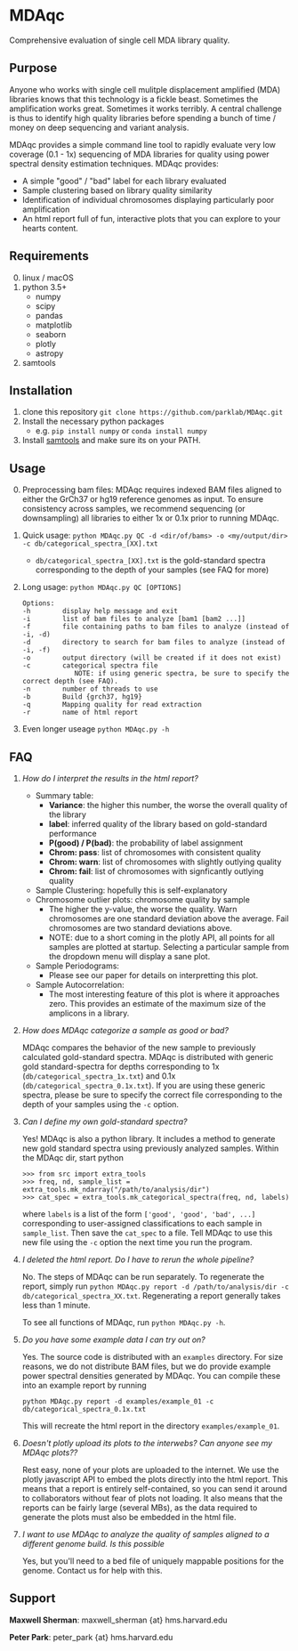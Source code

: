 # MDAqc
Comprehensive evaluation of single cell MDA library quality.

## Purpose
Anyone who works with single cell mulitple displacement amplified (MDA) libraries knows that this technology is a fickle beast. Sometimes the amplification works great. Sometimes it works terribly. A central challenge is thus to identify high quality libraries before spending a bunch of time / money on deep sequencing and variant analysis.

MDAqc provides a simple command line tool to rapidly evaluate very low coverage (0.1 - 1x) sequencing of MDA libraries for quality using power spectral density estimation techniques. MDAqc provides:
+ A simple "good" / "bad" label for each library evaluated
+ Sample clustering based on library quality similarity
+ Identification of individual chromosomes displaying particularly poor amplification
+ An html report full of fun, interactive plots that you can explore to your hearts content.

## Requirements
0. linux / macOS
1. python 3.5+
    + numpy
    + scipy
    + pandas
    + matplotlib
    + seaborn
    + plotly
    + astropy
2. samtools

## Installation
1. clone this repository `git clone https://github.com/parklab/MDAqc.git`
2. Install the necessary python packages
    + e.g. `pip install numpy` or `conda install numpy`
3. Install [samtools](http://www.htslib.org/download/) and make sure its on your PATH.

## Usage
0. Preprocessing bam files: MDAqc requires indexed BAM files aligned to either the GrCh37 or hg19 reference genomes as input. To ensure consistency across samples, we recommend sequencing (or downsampling) all libraries to either 1x or 0.1x prior to running MDAqc.

1. Quick usage: `python MDAqc.py QC -d <dir/of/bams> -o <my/output/dir> -c db/categorical_spectra_[XX].txt`
   * `db/categorical_spectra_[XX].txt` is the gold-standard spectra corresponding to the depth of your samples (see FAQ for more)

2. Long usage: `python MDAqc.py QC [OPTIONS]`

   ```
   Options:
   -h        display help message and exit
   -i        list of bam files to analyze [bam1 [bam2 ...]]
   -f        file containing paths to bam files to analyze (instead of -i, -d)
   -d        directory to search for bam files to analyze (instead of -i, -f)
   -o        output directory (will be created if it does not exist)
   -c        categorical spectra file
                NOTE: if using generic spectra, be sure to specify the correct depth (see FAQ).
   -n        number of threads to use
   -b        Build {grch37, hg19}
   -q        Mapping quality for read extraction
   -r        name of html report
   ```

3. Even longer useage `python MDAqc.py -h`

## FAQ
1. *How do I interpret the results in the html report?*
   * Summary table:
      + __Variance__: the higher this number, the worse the overall quality of the library
      + __label__: inferred quality of the library based on gold-standard performance
      + __P(good) / P(bad)__: the probability of label assignment
      + __Chrom: pass__: list of chromosomes with consistent quality
      + __Chrom: warn__: list of chromosomes with slightly outlying quality
      + __Chrom: fail__: list of chromosomes with signficantly outlying quality
   * Sample Clustering: hopefully this is self-explanatory
   * Chromosome outlier plots: chromosome quality by sample
      + The higher the y-value, the worse the quality. Warn chromosomes are one standard deviation above the average. Fail chromosomes are two standard deviations above.
      + NOTE: due to a short coming in the plotly API, all points for all samples are plotted at startup. Selecting a particular sample from the dropdown menu will display a sane plot.
   * Sample Periodograms:
      + Please see our paper for details on interpretting this plot.
   * Sample Autocorrelation:
      + The most interesting feature of this plot is where it approaches zero. This provides an estimate of the maximum size of the amplicons in a library. 

2. *How does MDAqc categorize a sample as good or bad?*

   MDAqc compares the behavior of the new sample to previously calculated gold-standard spectra. MDAqc is distributed with generic gold standard-spectra for depths corresponding to 1x (`db/categorical_spectra_1x.txt`) and 0.1x (`db/categorical_spectra_0.1x.txt`). If you are using these generic spectra, please be sure to specify the correct file corresponding to the depth of your samples using the `-c` option.

3. *Can I define my own gold-standard spectra?*

   Yes! MDAqc is also a python library. It includes a method to generate new gold standard spectra using previously analyzed samples. Within the MDAqc dir, start python
   ```
   >>> from src import extra_tools
   >>> freq, nd, sample_list = extra_tools.mk_ndarray("/path/to/analysis/dir")
   >>> cat_spec = extra_tools.mk_categorical_spectra(freq, nd, labels)
   ```
   where `labels` is a list of the form `['good', 'good', 'bad', ...]` corresponding to user-assigned classifications to each sample in `sample_list`. Then save the `cat_spec` to a file. Tell MDAqc to use this new file using the `-c` option the next time you run the program.

4. *I deleted the html report. Do I have to rerun the whole pipeline?*

   No. The steps of MDAqc can be run separately. To regenerate the report, simply run `python MDAqc.py report -d /path/to/analysis/dir -c db/categorical_spectra_XX.txt`. Regenerating a report generally takes less than 1 minute.

   To see all functions of MDAqc, run `python MDAqc.py -h`.

5. *Do you have some example data I can try out on?*

   Yes. The source code is distributed with an `examples` directory. For size reasons, we do not distribute BAM files, but we do provide example power spectral densities generated by MDAqc. You can compile these into an example report by running
   ```
   python MDAqc.py report -d examples/example_01 -c db/categorical_spectra_0.1x.txt
   ```
   This will recreate the html report in the directory `examples/example_01`.

6. *Doesn't plotly upload its plots to the interwebs? Can anyone see my MDAqc plots??*

   Rest easy, none of your plots are uploaded to the internet. We use the plotly javascript API to embed the plots directly into the html report. This means that a report is entirely self-contained, so you can send it around to collaborators without fear of plots not loading. It also means that the reports can be fairly large (several MBs), as the data required to generate the plots must also be embedded in the html file.

5. *I want to use MDAqc to analyze the quality of samples aligned to a different genome build. Is this possible*

   Yes, but you'll need to a bed file of uniquely mappable positions for the genome. Contact us for help with this.

## Support
__Maxwell Sherman__: maxwell\_sherman {at} hms.harvard.edu

__Peter Park__: peter\_park {at} hms.harvard.edu
